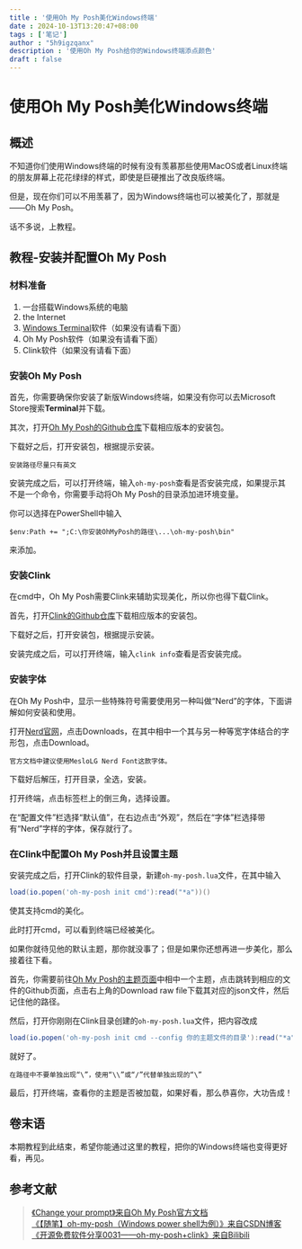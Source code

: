 ```yaml
---
title : '使用Oh My Posh美化Windows终端'
date : 2024-10-13T13:20:47+08:00
tags : ['笔记']
author : "5h9igzqanx"
description : '使用Oh My Posh给你的Windows终端添点颜色'
draft : false
---
```


# 使用Oh My Posh美化Windows终端

## 概述

不知道你们使用Windows终端的时候有没有羡慕那些使用MacOS或者Linux终端的朋友屏幕上花花绿绿的样式，即使是巨硬推出了改良版终端。

但是，现在你们可以不用羡慕了，因为Windows终端也可以被美化了，那就是——Oh My Posh。

话不多说，上教程。

## 教程-安装并配置Oh My Posh

### 材料准备

1. 一台搭载Windows系统的电脑
2. the Internet
3. [Windows Terminal](https://learn.microsoft.com/zh-cn/windows/terminal/)软件（如果没有请看下面）
4. Oh My Posh软件（如果没有请看下面）
5. Clink软件（如果没有请看下面）

### 安装Oh My Posh

首先，你需要确保你安装了新版Windows终端，如果没有你可以去Microsoft Store搜索**Terminal**并下载。

其次，打开[Oh My Posh的Github仓库](https://github.com/jandedobbeleer/oh-my-posh)下载相应版本的安装包。

下载好之后，打开安装包，根据提示安装。

```ZX-WARNING
安装路径尽量只有英文
```

安装完成之后，可以打开终端，输入`oh-my-posh`查看是否安装完成，如果提示其不是一个命令，你需要手动将Oh My Posh的目录添加进环境变量。

你可以选择在PowerShell中输入

```shell
$env:Path += ";C:\你安装OhMyPosh的路径\...\oh-my-posh\bin"
```

来添加。

### 安装Clink

在cmd中，Oh My Posh需要Clink来辅助实现美化，所以你也得下载Clink。

首先，打开[Clink的Github仓库](https://github.com/chrisant996/clink)下载相应版本的安装包。

下载好之后，打开安装包，根据提示安装。

安装完成之后，可以打开终端，输入`clink info`查看是否安装完成。

### 安装字体

在Oh My Posh中，显示一些特殊符号需要使用另一种叫做“Nerd”的字体，下面讲解如何安装和使用。

打开[Nerd官网](https://www.nerdfonts.com/)，点击Downloads，在其中相中一个其与另一种等宽字体结合的字形包，点击Download。  

```ZX-TIP
官方文档中建议使用MesloLG Nerd Font这款字体。
```

下载好后解压，打开目录，全选，安装。

打开终端，点击标签栏上的倒三角，选择设置。

在“配置文件”栏选择“默认值”，在右边点击“外观”，然后在“字体”栏选择带有“Nerd”字样的字体，保存就行了。

### 在Clink中配置Oh My Posh并且设置主题

安装完成之后，打开Clink的软件目录，新建`oh-my-posh.lua`文件，在其中输入

```lua
load(io.popen('oh-my-posh init cmd'):read("*a"))()
```

使其支持cmd的美化。

此时打开cmd，可以看到终端已经被美化。

如果你就待见他的默认主题，那你就没事了；但是如果你还想再进一步美化，那么接着往下看。

首先，你需要前往[Oh My Posh的主题页面](https://www.ohmyposh.dev/docs/themes)中相中一个主题，点击跳转到相应的文件的Github页面，点击右上角的Download raw file下载其对应的json文件，然后记住他的路径。

然后，打开你刚刚在Clink目录创建的`oh-my-posh.lua`文件，把内容改成

```lua
load(io.popen('oh-my-posh init cmd --config 你的主题文件的目录'):read("*a"))()
```

就好了。

```ZX-WARNING
在路径中不要单独出现“\”，使用“\\”或“/”代替单独出现的“\”
```

最后，打开终端，查看你的主题是否被加载，如果好看，那么恭喜你，大功告成！  

## 卷末语

本期教程到此结束，希望你能通过这里的教程，把你的Windows终端也变得更好看，再见。  

## 参考文献

> [《Change your prompt》来自Oh My Posh官方文档](https://www.ohmyposh.dev/docs/installation/prompt)  
> [《【随笔】oh-my-posh（Windows power shell为例）》来自CSDN博客](https://blog.csdn.net/weixin_43764974/article/details/137018059)  
> [《开源免费软件分享0031——oh-my-posh+clink》来自Bilibili](https://www.bilibili.com/video/BV1dntWe9Eub/)  
